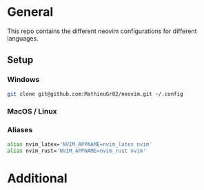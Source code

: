 # General

This repo contains the different neovim configurations for different languages.

## Setup

### Windows

```bash
git clone git@github.com:MathieuGr02/neovim.git ~/.config
```

### MacOS / Linux

### Aliases

```bash
alias nvim_latex='NVIM_APPNAME=nvim_latex nvim'
alias nvim_rust='NVIM_APPNAME=nvim_rust nvim'
```

# Additional
